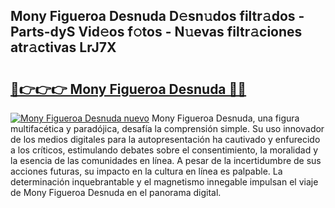 ## Mony Figueroa Desnuda D𝚎sn𝚞dos filtr𝚊dos - Parts-dyS Vid𝚎os f𝚘tos - N𝚞evas filtr𝚊ciones atr𝚊ctivas LrJ7X

# <h2><a href="http://mb0u9ii.tromn.icu/?c=Mony+Figueroa+Desnuda">🔗👉👉👉 Mony Figueroa Desnuda 🔗🔗</a></h2>

[![Mony Figueroa Desnuda nuevo](https://i.imgur.com/pEAQMta.gif)](http://mb0u9ii.tromn.icu/?c=Mony+Figueroa+Desnuda)
Mony Figueroa Desnuda, una figura multifacética y paradójica, desafía la comprensión simple. Su uso innovador de los medios digitales para la autopresentación ha cautivado y enfurecido a los críticos, estimulando debates sobre el consentimiento, la moralidad y la esencia de las comunidades en línea. A pesar de la incertidumbre de sus acciones futuras, su impacto en la cultura en línea es palpable. La determinación inquebrantable y el magnetismo innegable impulsan el viaje de Mony Figueroa Desnuda en el panorama digital.

